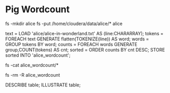 # Pig Wordcount
fs -mkdir alice
fs -put /home/cloudera/data/alice/* alice

text = LOAD 'alice/alice-in-wonderland.txt' AS (line:CHARARRAY);
tokens = FOREACH text GENERATE flatten(TOKENIZE(line)) AS word;
words = GROUP tokens BY word;
counts = FOREACH words GENERATE group,COUNT(tokens) AS cnt;
sorted = ORDER counts BY cnt DESC;
STORE sorted INTO 'alice_wordcount';

fs -cat alice_wordcount/*

fs -rm -R alice_wordcount

DESCRIBE table;
ILLUSTRATE table;

